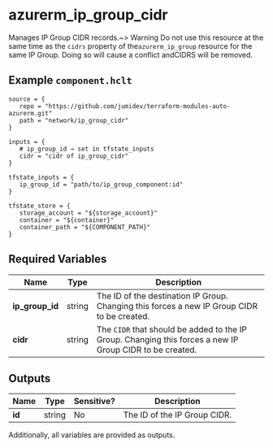 # azurerm_ip_group_cidr

Manages IP Group CIDR records.~> Warning Do not use this resource at the same time as the `cidrs` property of the`azurerm_ip_group` resource for the same IP Group. Doing so will cause a conflict andCIDRS will be removed.

## Example `component.hclt`

```hcl
source = {
   repo = "https://github.com/jumidev/terraform-modules-auto-azurerm.git"   
   path = "network/ip_group_cidr"   
}

inputs = {
   # ip_group_id → set in tfstate_inputs
   cidr = "cidr of ip_group_cidr"   
}

tfstate_inputs = {
   ip_group_id = "path/to/ip_group_component:id"   
}

tfstate_store = {
   storage_account = "${storage_account}"   
   container = "${container}"   
   container_path = "${COMPONENT_PATH}"   
}

```

## Required Variables

| Name | Type |  Description |
| ---- | --------- |  ----------- |
| **ip_group_id** | string |  The ID of the destination IP Group. Changing this forces a new IP Group CIDR to be created. | 
| **cidr** | string |  The `CIDR` that should be added to the IP Group. Changing this forces a new IP Group CIDR to be created. | 



## Outputs

| Name | Type | Sensitive? | Description |
| ---- | ---- | --------- | --------- |
| **id** | string | No  | The ID of the IP Group CIDR. | 

Additionally, all variables are provided as outputs.
